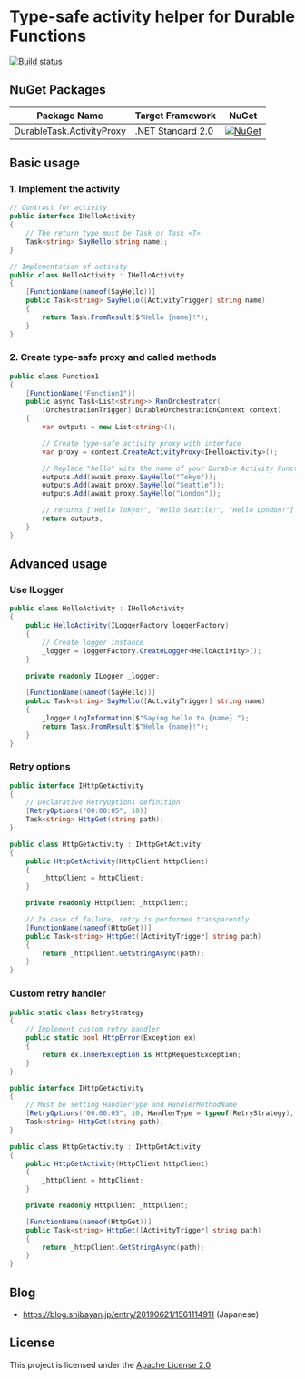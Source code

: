 # Type-safe activity helper for Durable Functions

[![Build status](https://ci.appveyor.com/api/projects/status/ftq9q7l8wr7ynpn2/branch/master?svg=true)](https://ci.appveyor.com/project/shibayan/durable-functions-activity-proxy/branch/master)

## NuGet Packages

Package Name | Target Framework | NuGet
---|---|---
DurableTask.ActivityProxy | .NET Standard 2.0 | [![NuGet](https://img.shields.io/nuget/v/DurableTask.ActivityProxy.svg)](https://www.nuget.org/packages/DurableTask.ActivityProxy)

## Basic usage

### 1. Implement the activity

```csharp
// Contract for activity
public interface IHelloActivity
{
    // The return type must be Task or Task <T>
    Task<string> SayHello(string name);
}

// Implementation of activity
public class HelloActivity : IHelloActivity
{
    [FunctionName(nameof(SayHello))]
    public Task<string> SayHello([ActivityTrigger] string name)
    {
        return Task.FromResult($"Hello {name}!");
    }
}
```

### 2. Create type-safe proxy and called methods

```csharp
public class Function1
{
    [FunctionName("Function1")]
    public async Task<List<string>> RunOrchestrator(
        [OrchestrationTrigger] DurableOrchestrationContext context)
    {
        var outputs = new List<string>();

        // Create type-safe activity proxy with interface
        var proxy = context.CreateActivityProxy<IHelloActivity>();

        // Replace "hello" with the name of your Durable Activity Function.
        outputs.Add(await proxy.SayHello("Tokyo"));
        outputs.Add(await proxy.SayHello("Seattle"));
        outputs.Add(await proxy.SayHello("London"));

        // returns ["Hello Tokyo!", "Hello Seattle!", "Hello London!"]
        return outputs;
    }
}
```

## Advanced usage

### Use ILogger

```csharp
public class HelloActivity : IHelloActivity
{
    public HelloActivity(ILoggerFactory loggerFactory)
    {
        // Create logger instance
        _logger = loggerFactory.CreateLogger<HelloActivity>();
    }
    
    private readonly ILogger _logger;

    [FunctionName(nameof(SayHello))]
    public Task<string> SayHello([ActivityTrigger] string name)
    {
        _logger.LogInformation($"Saying hello to {name}.");
        return Task.FromResult($"Hello {name}!");
    }
}
```

### Retry options

```csharp
public interface IHttpGetActivity
{
    // Declarative RetryOptions definition
    [RetryOptions("00:00:05", 10)]
    Task<string> HttpGet(string path);
}

public class HttpGetActivity : IHttpGetActivity
{
    public HttpGetActivity(HttpClient httpClient)
    {
        _httpClient = httpClient;
    }

    private readonly HttpClient _httpClient;

    // In case of failure, retry is performed transparently
    [FunctionName(nameof(HttpGet))]
    public Task<string> HttpGet([ActivityTrigger] string path)
    {
        return _httpClient.GetStringAsync(path);
    }
}
```

### Custom retry handler

```csharp
public static class RetryStrategy
{
    // Implement custom retry handler
    public static bool HttpError(Exception ex)
    {
        return ex.InnerException is HttpRequestException;
    }
}

public interface IHttpGetActivity
{
    // Must be setting HandlerType and HandlerMethodName
    [RetryOptions("00:00:05", 10, HandlerType = typeof(RetryStrategy), HandlerMethodName = nameof(RetryStrategy.HttpError))]
    Task<string> HttpGet(string path);
}

public class HttpGetActivity : IHttpGetActivity
{
    public HttpGetActivity(HttpClient httpClient)
    {
        _httpClient = httpClient;
    }

    private readonly HttpClient _httpClient;

    [FunctionName(nameof(HttpGet))]
    public Task<string> HttpGet([ActivityTrigger] string path)
    {
        return _httpClient.GetStringAsync(path);
    }
}
```

## Blog

- https://blog.shibayan.jp/entry/20190621/1561114911 (Japanese)

## License

This project is licensed under the [Apache License 2.0](https://github.com/shibayan/durable-functions-activity-proxy/blob/master/LICENSE)
